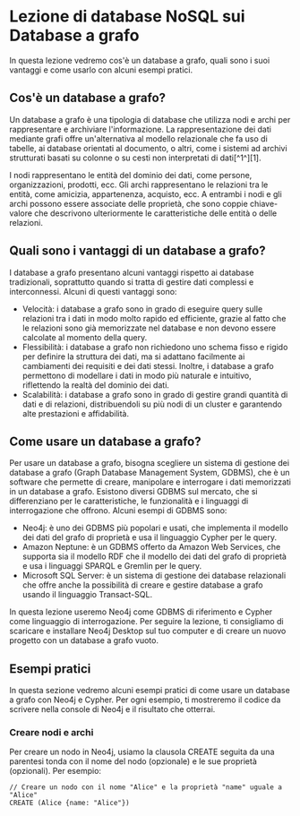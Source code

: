 # Lezione di database NoSQL sui Database a grafo

In questa lezione vedremo cos'è un database a grafo, quali sono i suoi vantaggi e come usarlo con alcuni esempi pratici.

## Cos'è un database a grafo?

Un database a grafo è una tipologia di database che utilizza nodi e archi per rappresentare e archiviare l'informazione. La rappresentazione dei dati mediante grafi offre un'alternativa al modello relazionale che fa uso di tabelle, ai database orientati al documento, o altri, come i sistemi ad archivi strutturati basati su colonne o su cesti non interpretati di dati[^1^][1].

I nodi rappresentano le entità del dominio dei dati, come persone, organizzazioni, prodotti, ecc. Gli archi rappresentano le relazioni tra le entità, come amicizia, appartenenza, acquisto, ecc. A entrambi i nodi e gli archi possono essere associate delle proprietà, che sono coppie chiave-valore che descrivono ulteriormente le caratteristiche delle entità o delle relazioni.

## Quali sono i vantaggi di un database a grafo?

I database a grafo presentano alcuni vantaggi rispetto ai database tradizionali, soprattutto quando si tratta di gestire dati complessi e interconnessi. Alcuni di questi vantaggi sono:

- Velocità: i database a grafo sono in grado di eseguire query sulle relazioni tra i dati in modo molto rapido ed efficiente, grazie al fatto che le relazioni sono già memorizzate nel database e non devono essere calcolate al momento della query.
- Flessibilità: i database a grafo non richiedono uno schema fisso e rigido per definire la struttura dei dati, ma si adattano facilmente ai cambiamenti dei requisiti e dei dati stessi. Inoltre, i database a grafo permettono di modellare i dati in modo più naturale e intuitivo, riflettendo la realtà del dominio dei dati.
- Scalabilità: i database a grafo sono in grado di gestire grandi quantità di dati e di relazioni, distribuendoli su più nodi di un cluster e garantendo alte prestazioni e affidabilità.

## Come usare un database a grafo?

Per usare un database a grafo, bisogna scegliere un sistema di gestione dei database a grafo (Graph Database Management System, GDBMS), che è un software che permette di creare, manipolare e interrogare i dati memorizzati in un database a grafo. Esistono diversi GDBMS sul mercato, che si differenziano per le caratteristiche, le funzionalità e i linguaggi di interrogazione che offrono. Alcuni esempi di GDBMS sono:

- Neo4j: è uno dei GDBMS più popolari e usati, che implementa il modello dei dati del grafo di proprietà e usa il linguaggio Cypher per le query.
- Amazon Neptune: è un GDBMS offerto da Amazon Web Services, che supporta sia il modello RDF che il modello dei dati del grafo di proprietà e usa i linguaggi SPARQL e Gremlin per le query.
- Microsoft SQL Server: è un sistema di gestione dei database relazionali che offre anche la possibilità di creare e gestire database a grafo usando il linguaggio Transact-SQL.

In questa lezione useremo Neo4j come GDBMS di riferimento e Cypher come linguaggio di interrogazione. Per seguire la lezione, ti consigliamo di scaricare e installare Neo4j Desktop sul tuo computer e di creare un nuovo progetto con un database a grafo vuoto.

## Esempi pratici

In questa sezione vedremo alcuni esempi pratici di come usare un database a grafo con Neo4j e Cypher. Per ogni esempio, ti mostreremo il codice da scrivere nella console di Neo4j e il risultato che otterrai.

### Creare nodi e archi

Per creare un nodo in Neo4j, usiamo la clausola CREATE seguita da una parentesi tonda con il nome del nodo (opzionale) e le sue proprietà (opzionali). Per esempio:

```cypher
// Creare un nodo con il nome "Alice" e la proprietà "name" uguale a "Alice"
CREATE (Alice {name: "Alice"})

